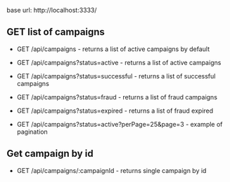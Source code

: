 base url: http://localhost:3333/

## GET list of campaigns
- GET /api/campaigns - returns a list of active campaigns by default

- GET /api/campaigns?status=active - returns a list of active campaigns
- GET /api/campaigns?status=successful - returns a list of successful campaigns
- GET /api/campaigns?status=fraud - returns a list of fraud campaigns
- GET /api/campaigns?status=expired - returns a list of fraud expired

- GET /api/campaigns?status=active?perPage=25&page=3 - example of pagination

## Get campaign by id
- GET /api/campaigns/:campaignId - returns single campaign by id